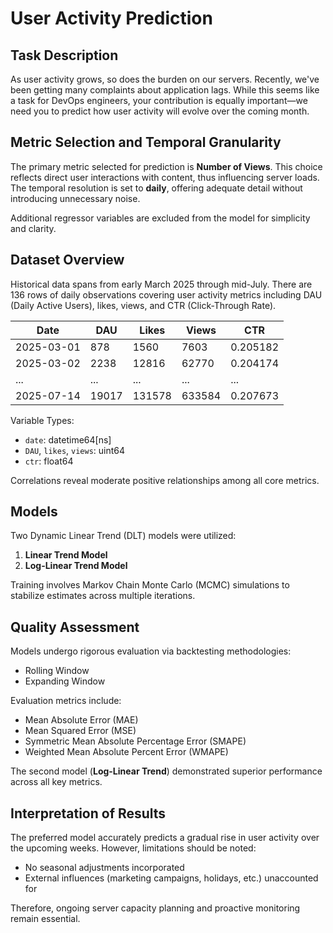 # User Activity Prediction

## Task Description

As user activity grows, so does the burden on our servers. Recently, we've been getting many complaints about application lags. While this seems like a task for DevOps engineers, your contribution is equally important—we need you to predict how user activity will evolve over the coming month.

## Metric Selection and Temporal Granularity

The primary metric selected for prediction is **Number of Views**. This choice reflects direct user interactions with content, thus influencing server loads. The temporal resolution is set to **daily**, offering adequate detail without introducing unnecessary noise.

Additional regressor variables are excluded from the model for simplicity and clarity.

## Dataset Overview

Historical data spans from early March 2025 through mid-July. There are 136 rows of daily observations covering user activity metrics including DAU (Daily Active Users), likes, views, and CTR (Click-Through Rate).

| Date       | DAU      | Likes | Views | CTR      |
|------------|----------|-------|-------|----------|
| 2025-03-01 | 878      | 1560  | 7603  | 0.205182 |
| 2025-03-02 | 2238     | 12816 | 62770 | 0.204174 |
| ...        | ...      | ...   | ...   | ...      |
| 2025-07-14 | 19017    | 131578| 633584| 0.207673 |

Variable Types:
- `date`: datetime64[ns]
- `DAU`, `likes`, `views`: uint64
- `ctr`: float64

Correlations reveal moderate positive relationships among all core metrics.

## Models

Two Dynamic Linear Trend (DLT) models were utilized:
1. **Linear Trend Model**
2. **Log-Linear Trend Model**

Training involves Markov Chain Monte Carlo (MCMC) simulations to stabilize estimates across multiple iterations.

## Quality Assessment

Models undergo rigorous evaluation via backtesting methodologies:
- Rolling Window
- Expanding Window

Evaluation metrics include:
- Mean Absolute Error (MAE)
- Mean Squared Error (MSE)
- Symmetric Mean Absolute Percentage Error (SMAPE)
- Weighted Mean Absolute Percent Error (WMAPE)

The second model (**Log-Linear Trend**) demonstrated superior performance across all key metrics.

## Interpretation of Results

The preferred model accurately predicts a gradual rise in user activity over the upcoming weeks. However, limitations should be noted:
- No seasonal adjustments incorporated
- External influences (marketing campaigns, holidays, etc.) unaccounted for

Therefore, ongoing server capacity planning and proactive monitoring remain essential.
